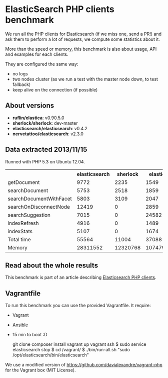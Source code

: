 ElasticSearch PHP clients benchmark
===================================

We run all the PHP clients for Elasticsearch (if we miss one, send a PR!) and ask them to perform a lot of requests,
we compute some statistics about it.

More than the speed or memory, this benchmark is also about usage, API and examples for each clients.

They are configured the same way:
- no logs
- two nodes cluster (as we run a test with the master node down, to test fallback)
- keep alive on the connection (if possible)

About versions
--------------

- **ruflin/elastica**: v0.90.5.0
- **sherlock/sherlock**: dev-master
- **elasticsearch/elasticsearch**: v0.4.2
- **nervetattoo/elasticsearch**: v2.3.0

Data extracted 2013/11/15
-------------------------

Runned with PHP 5.3 on Ubuntu 12.04.

<table>
<tr><th> </th><th>elasticsearch</th><th>sherlock</th><th>elastica</th><th>nervetattoo</th></tr>
 <tr><td>getDocument</td><td>9772</td><td>2235</td><td>1549</td><td>1109</td></tr>
 <tr><td>searchDocument</td><td>5753</td><td>2518</td><td>1859</td><td>1118</td></tr>
 <tr><td>searchDocumentWithFacet</td><td>5803</td><td>3109</td><td>2047</td><td>1057</td></tr>
 <tr><td>searchOnDisconnectNode</td><td>12419</td><td>0</td><td>2859</td><td>0</td></tr>
 <tr><td>searchSuggestion</td><td>7015</td><td>0</td><td>24582</td><td>2203</td></tr>
 <tr><td>indexRefresh</td><td>4916</td><td>0</td><td>1489</td><td>1502</td></tr>
 <tr><td>indexStats</td><td>5107</td><td>0</td><td>1674</td><td>1402</td></tr>
 <tr><td>Total time</td><td>55564</td><td>11004</td><td>37088</td><td>9844</td></tr>
 <tr><td>Memory</td><td>28311552</td><td>12320768</td><td>10747904</td><td>8388608</td></tr>
</table>

Read about the whole results
----------------------------

This benchmark is part of an article describing [Elasticsearch PHP clients](http://jolicode.com/).

Vagrantfile
-----------

To run this benchmark you can use the provided Vagrantfile. It require:

- Vagrant
- [Ansible](http://www.ansibleworks.com/docs/intro_installation.html)
- 15 min to boot :D


    git clone
    composer install
    vagrant up
    vagrant ssh
    $ sudo service elasticsearch stop
    $ cd /vagrant/
    $ ./bin/run-all.sh "sudo /opt/elasticsearch/bin/elasticsearch"

We use a modified version of https://github.com/davialexandre/vagrant-php for the Vagrant box (MIT License).
